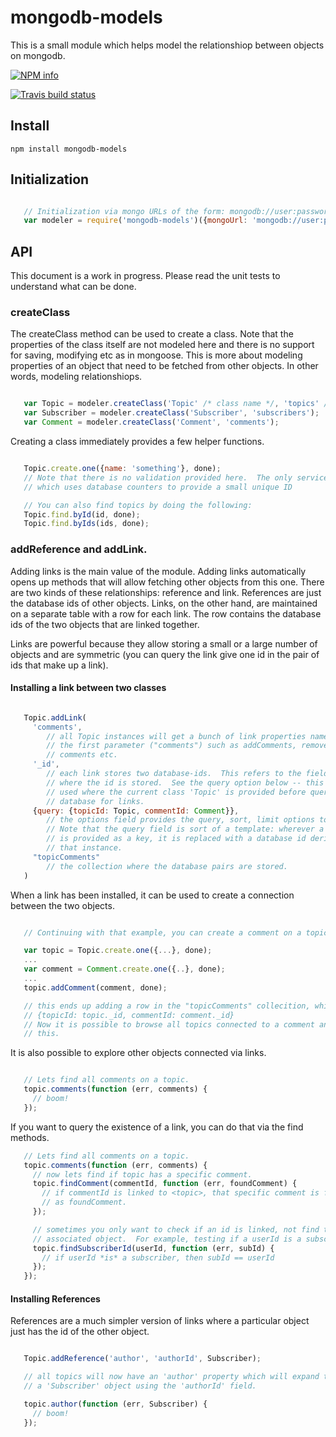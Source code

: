 # mongodb-models

This is a small module which helps model the relationshiop between objects on mongodb.

[![NPM info](https://nodei.co/npm/mongodb-models.png?downloads=true)](https://npmjs.org/package/mongodb-models)

[![Travis build status](https://api.travis-ci.org/Like-Falling-Leaves/mongodb-models.png?branch=master)](
https://travis-ci.org/Like-Falling-Leaves/mongodb-models)

## Install

    npm install mongodb-models

## Initialization

```javascript

   // Initialization via mongo URLs of the form: mongodb://user:password@host:port/database
   var modeler = require('mongodb-models')({mongoUrl: 'mongodb://user:password@host:port/database'});

```

## API

This document is a work in progress.  Please read the unit tests to understand what can be done.

### createClass

The createClass method can be used to create a class.  Note that the properties of the class itself are not modeled here and there is no support for saving, modifying etc as in mongoose.  This is more about modeling properties of an object that need to be fetched from other objects.  In other words, modeling relationshiops.

```javascript

   var Topic = modeler.createClass('Topic' /* class name */, 'topics' /* collection name */);
   var Subscriber = modeler.createClass('Subscriber', 'subscribers');
   var Comment = modeler.createClass('Comment', 'comments');

```

Creating a class immediately provides a few helper functions.

```javascript

   Topic.create.one({name: 'something'}, done);
   // Note that there is no validation provided here.  The only service provided is an ID service
   // which uses database counters to provide a small unique ID

   // You can also find topics by doing the following:
   Topic.find.byId(id, done);
   Topic.find.byIds(ids, done);

```
   
### addReference and addLink.

Adding links is the main value of the module.  Adding links automatically opens up methods that will allow fetching other objects from this one.  There are two kinds of these relationships: reference and link.  References are just the database ids of other objects.  Links, on the other hand, are maintained on a separate table with a row for each link.  The row contains the database ids of the two objects that are linked together.  

Links are powerful because they allow storing a small or a large number of objects and are symmetric (you can query the link give one id in the pair of ids that make up a link).

#### Installing a link between two classes

```javascript

   Topic.addLink(
     'comments', 
        // all Topic instances will get a bunch of link properties named off of
        // the first parameter ("comments") such as addComments, removeComments,
        // comments etc.
     '_id',
        // each link stores two database-ids.  This refers to the field in topic 
        // where the id is stored.  See the query option below -- this id is
        // used where the current class 'Topic' is provided before quering the 
        // database for links.
     {query: {topicId: Topic, commentId: Comment}},
        // the options field provides the query, sort, limit options to use.
        // Note that the query field is sort of a template: wherever a class
        // is provided as a key, it is replaced with a database id derived from 
        // that instance.
     "topicComments"
        // the collection where the database pairs are stored.
   )

````

When a link has been installed, it can be used to create a connection between the two objects.

```javascript

   // Continuing with that example, you can create a comment on a topic as follows:

   var topic = Topic.create.one({...}, done);
   ...
   var comment = Comment.create.one({..}, done);
   ...
   topic.addComment(comment, done);

   // this ends up adding a row in the "topicComments" collecition, which looks like:
   // {topicId: topic._id, commentId: comment._id}
   // Now it is possible to browse all topics connected to a comment and vice-versa using
   // this.

```

It is also possible to explore other objects connected via links.

```javascript

   // Lets find all comments on a topic.
   topic.comments(function (err, comments) {
     // boom!
   });

````

If you want to query the existence of a link, you can do that via the find methods.


```javascript
   // Lets find all comments on a topic.
   topic.comments(function (err, comments) {
     // now lets find if topic has a specific comment.
     topic.findComment(commentId, function (err, foundComment) {
       // if commentId is linked to <topic>, that specific comment is fetched   
       // as foundComment.
     });

     // sometimes you only want to check if an id is linked, not find the 
     // associated object.  For example, testing if a userId is a subscriber.
     topic.findSubscriberId(userId, function (err, subId) {
       // if userId *is* a subscriber, then subId == userId
     });
   });

```

#### Installing References

References are a much simpler version of links where a particular object just has the id of the other object.

```javascript

   Topic.addReference('author', 'authorId', Subscriber);

   // all topics will now have an 'author' property which will expand to 
   // a 'Subscriber' object using the 'authorId' field.

   topic.author(function (err, Subscriber) {
     // boom!
   });
```
